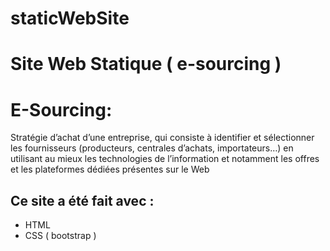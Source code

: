 # staticWebSite
# Site Web Statique  ( e-sourcing ) 

# E-Sourcing:
Stratégie d’achat d’une entreprise, qui consiste à identifier et sélectionner les fournisseurs (producteurs, centrales d’achats, importateurs…) en utilisant au mieux les technologies de l’information et notamment les offres et les plateformes dédiées présentes sur le Web

## Ce site a été fait avec :
* HTML
* CSS ( bootstrap ) 
